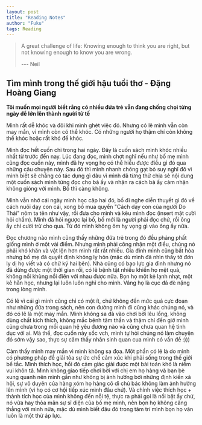 ```yaml
---
layout: post
title: "Reading Notes"
author: "Fuku"
tags: Reading
---
```


> A great challenge of life: Knowing enough to think you are right, but not knowing enough to know you are wrong.
>
> --- Neil

## Tìm mình trong thế giới hậu tuổi thơ - Đặng Hoàng Giang

**Tôi muốn mọi người biết rằng có nhiều đứa trẻ vẫn đang chống chọi từng ngày để lớn lên thành người tử tế**

Mình rất dễ khóc và đôi khi mình ghét việc đó. Nhưng có lẽ mình vẫn còn may mắn, vì mình còn có thể khóc. Có những người họ thậm chí còn không thể khóc hoặc rất khó để khóc.

Mình đọc hết cuốn chỉ trong hai ngày. Đây là cuốn sách mình khóc nhiều nhất từ trước đến nay. Lúc đang đọc, mình chợt nghĩ nếu như bố mẹ mình cũng đọc cuốn này, mình đã hy vọng họ có thể hiểu được điều gì đó qua những câu chuyện này. Sau đó thì mình nhanh chóng gạt bỏ suy nghĩ đõ vì mình biết sẽ chẳng có tác dụng gì đâu vì mình đã từng thử chia sẻ nội dung một cuốn sách mình từng đọc cho bà ấy và nhận ra cách bà ấy cảm nhận không gióng với mình. Bố thì càng không.

Mình vẫn nhớ cái ngày mình học câp hai đó, bố đi nghe diễn thuyết gì đó về cách nuôi dạy con cái, xong bố mua quyển "Cách dạy con của người Do Thái" nôm ta tên như vậy, rồi đưa cho mình và kêu mình đọc (insert mặt cười hỏi chấm). Mình đã hỏi ngược lại bố, bố mới là người phải đọc chứ, rồi ông ấy chỉ cười trừ cho qua. Từ đó mình không ôm hy vọng gì vào ông ấy nữa.

Đọc chương nào mình cũng thấy những đứa trẻ trong đó đều phảng phất giống mình ở một vài điểm. Nhưng mình phải công nhận một điều, chúng nó phải khó khăn và vật lộn hơn mình rất rất nhiều. Gia đình mình cũng bất hòa nhưng bố mẹ đã quyết định không ly hôn (mặc dù mình đã nhìn thấy tờ đơn ly dị họ viết và có chữ ký hai bên). Nhà cũng có bạo lực gia đình nhưng nó đã dừng được một thời gian rồi, có lẽ bệnh tật nhiều khiến họ mệt quá, không nổi khùng nổi điên với nhau được nữa. Bọn họ một kẻ lạnh nhạt, một kẻ hằn học, nhưng lại luôn luôn nghĩ cho mình. Vâng họ là cục đá đè nặng trong lòng mình.

Có lẽ vì cái gì mình cũng chỉ có một ít, chứ không đến mức quá cực đoan như những đứa trong sách, nên con đường mình đi cũng khác chúng nó, và đó có lẽ là một may mắn. Mình không sa đà vào chơi bời lêu lổng, không dùng chất kích thích, không mắc bệnh tâm thần và thậm chí đến giờ mình cũng chưa trong mối quan hệ yêu đương nào và cũng chưa quan hệ tình dục với ai. Mà thề, đọc cuốn này sốc vch, mình tự hỏi chúng nó làm chuyện đó sớm vậy sao, thực sự cảm thấy nhân sinh quan cua mình có vấn đề :)))

Cảm thấy mình may mắn vì mình không sa đọa. Một phần có lẽ là do mình có phương pháp để giải tỏa sự ức chế cảm xúc khi phải sống trong thế giới bế tắc. Mình thích học, hồi đó cảm giác giải được một bài toán khó là niềm vui khôn tả. Mình không giao tiếp chơi bời với chị em họ hàng và bạn bè xung quanh nên mình gần như không bị ảnh hưởng bởi những định kiến xã hội, sự vô duyên của hàng xóm họ hàng cô dì chú bác không làm ảnh hưởng lên mình (vì họ có cơ hội tiếp xúc mình đâu chứ). Và chính việc thích học + thành tích học của mình không đến nỗi tệ, thực ra phải gọi là nổi bật ấy chứ, nó vừa hay thỏa mãn sự sĩ diện của bố mẹ mình, nên bọn họ không căng thẳng với mình nữa, mặc dù mình biết đâu đó trong tâm trí mình bọn họ vãn luôn là một thứ áp lực.
